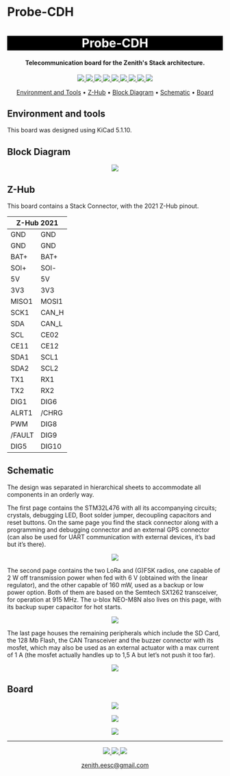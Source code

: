 # Probe-CDH
<h1 align="center" style="color:white; background-color:black">Probe-CDH</h1>
<h4 align="center"> Telecommunication board for the Zenith's Stack architecture.</h4>

<p align="center">
	<a href="http://zenith.eesc.usp.br/">
    <img src="https://img.shields.io/badge/Zenith-Embarcados-black?style=for-the-badge"/>
    </a>
    <a href="https://eesc.usp.br/">
    <img src="https://img.shields.io/badge/Linked%20to-EESC--USP-black?style=for-the-badge"/>
    </a>
    <a href="https://github.com/zenitheesc/Probe-CDH/blob/main/LICENSE">
    <img src="https://img.shields.io/github/license/zenitheesc/Probe-CDH?style=for-the-badge"/>
    </a>
    <a href="https://github.com/zenitheesc/Probe-CDH/issues">
    <img src="https://img.shields.io/github/issues/zenitheesc/Probe-CDH?style=for-the-badge"/>
    </a>
    <a href="https://github.com/zenitheesc/Probe-CDH/commits/main">
    <img src="https://img.shields.io/github/commit-activity/m/zenitheesc/Probe-CDH?style=for-the-badge">
    </a>
    <a href="https://github.com/zenitheesc/Probe-CDH/graphs/contributors">
    <img src="https://img.shields.io/github/contributors/zenitheesc/Probe-CDH?style=for-the-badge"/>
    </a>
    <a href="https://github.com/zenitheesc/Probe-CDH/commits/main">
    <img src="https://img.shields.io/github/last-commit/zenitheesc/Probe-CDH?style=for-the-badge"/>
    </a>
    <a href="https://github.com/zenitheesc/Probe-CDH/issues">
    <img src="https://img.shields.io/github/issues-raw/zenitheesc/Probe-CDH?style=for-the-badge" />
    </a>
    <a href="https://github.com/zenitheesc/Probe-CDH/pulls">
    <img src = "https://img.shields.io/github/issues-pr-raw/zenitheesc/Probe-CDH?style=for-the-badge">
    </a>
</p>

<p align="center">
    <a href="#environment-and-tools">Environment and Tools</a> •
    <a href="#Z-Hub">Z-Hub</a> •
    <a href="#Block-Diagram">Block Diagram</a> •
    <a href="#Schematic">Schematic</a> • 
    <a href="#Board">Board</a>
</p>

## Environment and tools

This board was designed using KiCad 5.1.10.

## Block Diagram

<p align = "center">
<img src="https://github.com/zenitheesc/Probe-CDH/blob/main/Other_Files/Images/Diagram.png"/>
</p>

## Z-Hub

This board contains a Stack Connector, with the 2021 Z-Hub pinout.


<table align = "center" style = "width:400px">
  <thead>
    <tr>
      <th colspan=2>   Z-Hub 2021   </th>
    </tr>
  </thead>
  <tbody>
    <tr>
      <td>GND</td>
      <td>GND</td>
    </tr>
    <tr>
      <td>GND</td>
      <td>GND</td>
    </tr>
    <tr>
      <td>BAT+</td>
      <td>BAT+</td>
    </tr>
    <tr>
      <td>SOl+</td>
      <td>SOl-</td>
    </tr>
    <tr>
      <td>5V</td>
      <td>5V</td>
    </tr>
    <tr>
      <td>3V3</td>
      <td>3V3</td>
    </tr>
    <tr>
      <td>MISO1</td>
      <td>MOSI1</td>
    </tr>
    <tr>
      <td>SCK1</td>
      <td>CAN_H</td>
    </tr>
    <tr>
      <td>SDA </td>
      <td>CAN_L</td>
    </tr>
    <tr>
      <td>SCL</td>
      <td>CE02</td>
    </tr>
    <tr>
      <td>CE11</td>
      <td>CE12</td>
    </tr>
    <tr>
      <td>SDA1</td>
      <td>SCL1</td>
    </tr>
    <tr>
      <td>SDA2</td>
      <td>SCL2</td>
    </tr>
    <tr>
      <td>TX1</td>
      <td>RX1</td>
    </tr>
    <tr>
      <td>TX2</td>
      <td>RX2</td>
    </tr>
    <tr>
      <td>DIG1</td>
      <td>DIG6</td>
    </tr>
    <tr>
      <td>ALRT1</td>
      <td>/CHRG</td>
    </tr>
    <tr>
      <td>PWM</td>
      <td>DIG8</td>
    </tr>
    <tr>
      <td>/FAULT</td>
      <td>DIG9</td>
    </tr>
    <tr>
      <td>DIG5</td>
      <td>DIG10</td>
    </tr>
  </tbody>
</table>

## Schematic

The design was separated in hierarchical sheets to accommodate all components in an orderly way.

The first page contains the STM32L476 with all its accompanying circuits; crystals, debugging LED, Boot solder jumper, decoupling capacitors and reset buttons. On the same page you find the stack connector along with a programming and debugging connector and an external GPS connector (can also be used for UART communication with external devices, it’s bad but it’s there).


<p align = "center">
<img src="https://github.com/zenitheesc/Probe-CDH/blob/main/Other_Files/Images/Schematic_Page_1.png"/>
</p>

The second page contains the two LoRa and (G)FSK radios, one capable of 2 W off transmission power when fed with 6 V (obtained with the linear regulator), and the other capable of 160 mW, used as a backup or low power option. Both of them are based on the Semtech SX1262 transceiver, for operation at 915 MHz. The u-blox NEO-M8N also lives on this page, with its backup super capacitor for hot starts.

<p align = "center">
<img src="https://github.com/zenitheesc/Probe-CDH/blob/main/Other_Files/Images/Schematic_Page_2.png"/>
</p>

The last page houses the remaining peripherals which include the SD Card, the 128 Mb Flash, the CAN Transceiver and the buzzer connector with its mosfet, which may also be used as an external actuator with a max current of 1 A (the mosfet actually handles up to 1,5 A but let’s not push it too far).  

<p align = "center">
<img src="https://github.com/zenitheesc/Probe-CDH/blob/main/Other_Files/Images/Schematic_Page_3.png"/>
</p>


## Board

<p align = "center">
<img src="https://github.com/zenitheesc/Probe-CDH/blob/main/Other_Files/Images/Top.png"/>
</p>

<p align = "center">
<img src="https://github.com/zenitheesc/Probe-CDH/blob/main/Other_Files/Images/Bottom.png"/>
</p>

<p align = "center">
<img src="https://github.com/zenitheesc/Probe-CDH/blob/main/Other_Files/Images/Perspective.png"/>
</p>


---

<p align="center">
    <a href="http://zenith.eesc.usp.br">
    <img src="https://img.shields.io/badge/Check%20out-Zenith's Oficial Website-black?style=for-the-badge" />
    </a> 
    <a href="https://www.facebook.com/zenitheesc">
    <img src="https://img.shields.io/badge/Like%20us%20on-facebook-blue?style=for-the-badge"/>
    </a> 
    <a href="https://www.instagram.com/zenith_eesc/">
    <img src="https://img.shields.io/badge/Follow%20us%20on-Instagram-red?style=for-the-badge"/>
    </a>

</p>
<p align = "center">
<a href="zenith.eesc@gmail.com">zenith.eesc@gmail.com</a>
</p>

